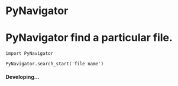 # PyNavigator

# PyNavigator find a particular file.

    import PyNavigator 
  
    PyNavigator.search_start('file name')
  
#### Developing...

